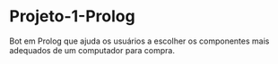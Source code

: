 # Projeto-1-Prolog

Bot em Prolog que ajuda os usuários a escolher os componentes mais adequados de um computador para compra.

